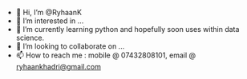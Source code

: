 - 👋 Hi, I’m @RyhaanK
- 👀 I’m interested in ...
- 🌱 I’m currently learning python and hopefully soon uses within data science.
- 💞️ I’m looking to collaborate on ...
- 📫 How to reach me : mobile @ 07432808101, email @ ryhaankhadri@gmail.com

<!---
RyhaanK/RyhaanK is a ✨ special ✨ repository because its `README.md` (this file) appears on your GitHub profile.
You can click the Preview link to take a look at your changes.
--->

